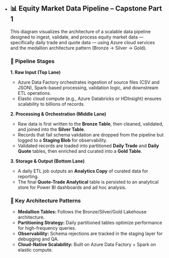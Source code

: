 - ## 📊 Equity Market Data Pipeline – Capstone Part 1

  This diagram visualizes the architecture of a scalable data pipeline designed to ingest, validate, and process equity market data — specifically daily trade and quote data — using Azure cloud services and the medallion architecture pattern (Bronze → Silver → Gold).

  ### 🔧 Pipeline Stages

  **1. Raw Input (Top Lane)**

  - Azure Data Factory orchestrates ingestion of source files (CSV and JSON), Spark-based processing, validation logic, and downstream ETL operations.
  - Elastic cloud compute (e.g., Azure Databricks or HDInsight) ensures scalability to billions of records.

  **2. Processing & Orchestration (Middle Lane)**

  - Raw data is first written to the **Bronze Table**, then cleaned, validated, and joined into the **Silver Table**.
  - Records that fail schema validation are dropped from the pipeline but logged to a **Staging Blob** for observability.
  - Validated records are loaded into partitioned **Daily Trade** and **Daily Quote** tables, then enriched and curated into a **Gold Table**.

  **3. Storage & Output (Bottom Lane)**

  - A daily ETL job outputs an **Analytics Copy** of curated data for reporting.
  - The final **Quote-Trade Analytical** table is persisted to an analytical store for Power BI dashboards and ad hoc analysis.

  ### 🧱 Key Architecture Patterns

  - **Medallion Tables:** Follows the Bronze/Silver/Gold Lakehouse architecture.
  - **Partitioning Strategy:** Daily partitioned tables optimize performance for high-frequency queries.
  - **Observability:** Schema rejections are tracked in the staging layer for debugging and QA.
  - **Cloud-Native Scalability:** Built on Azure Data Factory + Spark on elastic compute.
